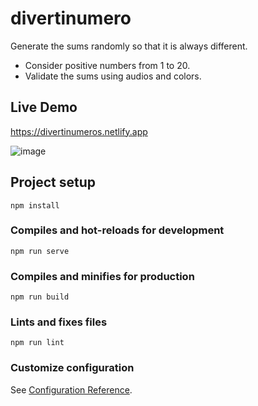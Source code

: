 # divertinumero

Generate the sums randomly so that it is always different.
- Consider positive numbers from 1 to 20.
- Validate the sums using audios and colors.

## Live Demo
https://divertinumeros.netlify.app

![image](https://user-images.githubusercontent.com/25336634/116760836-acfb1480-a9db-11eb-9da6-927acaff22dd.png)

## Project setup
```
npm install
```

### Compiles and hot-reloads for development
```
npm run serve
```

### Compiles and minifies for production
```
npm run build
```

### Lints and fixes files
```
npm run lint
```

### Customize configuration
See [Configuration Reference](https://cli.vuejs.org/config/).
